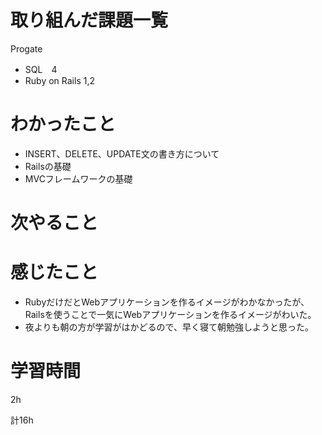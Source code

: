 # 取り組んだ課題一覧
Progate
* SQL　4
* Ruby on Rails 1,2
# わかったこと
* INSERT、DELETE、UPDATE文の書き方について
* Railsの基礎
* MVCフレームワークの基礎
# 次やること
# 感じたこと
* RubyだけだとWebアプリケーションを作るイメージがわかなかったが、Railsを使うことで一気にWebアプリケーションを作るイメージがわいた。
* 夜よりも朝の方が学習がはかどるので、早く寝て朝勉強しようと思った。
# 学習時間
2h

計16h
